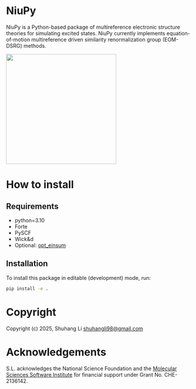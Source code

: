 # NiuPy
NiuPy is a Python-based package of multireference electronic structure theories for simulating excited states. NiuPy currently implements equation-of-motion multireference driven similarity renormalization group (EOM-DSRG) methods.

<img src="https://github.com/shuhangli98/niupy/logo.pdf" width="300">

# How to install
## Requirements
- python=3.10
- Forte
- PySCF
- Wick&d
- Optional: [opt_einsum](https://optimized-einsum.readthedocs.io/en/stable/)

## Installation
To install this package in editable (development) mode, run:
```bash
pip install -e .
```

# Copyright

Copyright (c) 2025, Shuhang Li <shuhangli98@gmail.com>

# Acknowledgements

S.L. acknowledges the National Science Foundation and the 
[Molecular Sciences Software Institute](https://molssi.org/) for financial support under Grant No. CHE-2136142.

